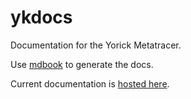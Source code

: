 # ykdocs

Documentation for the Yorick Metatracer.

Use [mdbook](https://crates.io/crates/mdbook) to generate the docs.

Current documentation is [hosted here](https://ykjit.github.io/ykdocs/).
